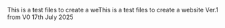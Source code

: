 This is a test files to create a weThis is a test files to create a website
Ver.1 from V0 17th July 2025
